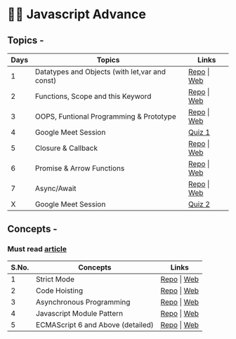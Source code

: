 # 🐱‍💻 Javascript Advance

## Topics -

| Days | Topics                                         | Links                                                                                                                                                                                       |
| ---- | ---------------------------------------------- | ------------------------------------------------------------------------------------------------------------------------------------------------------------------------------------------- |
| 1    | Datatypes and Objects (with let,var and const) | [Repo](https://github.com/iampavangandhi/TheNodeCourse/tree/master/01%20Javascript%20Advance/Day1) \| [Web](https://iampavangandhi.github.io/TheNodeCourse/01%20Javascript%20Advance/Day1/) |
| 2    | Functions, Scope and this Keyword              | [Repo](https://github.com/iampavangandhi/TheNodeCourse/tree/master/01%20Javascript%20Advance/Day2) \| [Web](https://iampavangandhi.github.io/TheNodeCourse/01%20Javascript%20Advance/Day2/) |
| 3    | OOPS, Funtional Programming & Prototype        | [Repo](https://github.com/iampavangandhi/TheNodeCourse/tree/master/01%20Javascript%20Advance/Day3) \| [Web](https://iampavangandhi.github.io/TheNodeCourse/01%20Javascript%20Advance/Day3/) |
| 4    | Google Meet Session                            | [Quiz 1](https://docs.google.com/forms/d/e/1FAIpQLSfY8-btVxN8-lKEH4lw5k8z2NpnuwvazRPRXg7XtqoD4CviUg/viewform)                                                                               |
| 5    | Closure & Callback                             | [Repo](https://github.com/iampavangandhi/TheNodeCourse/tree/master/01%20Javascript%20Advance/Day5) \| [Web](https://iampavangandhi.github.io/TheNodeCourse/01%20Javascript%20Advance/Day5/) |
| 6    | Promise & Arrow Functions                      | [Repo](https://github.com/iampavangandhi/TheNodeCourse/tree/master/01%20Javascript%20Advance/Day6) \| [Web](https://iampavangandhi.github.io/TheNodeCourse/01%20Javascript%20Advance/Day6/) |
| 7    | Async/Await                                    | [Repo](https://github.com/iampavangandhi/TheNodeCourse/tree/master/01%20Javascript%20Advance/Day7) \| [Web](https://iampavangandhi.github.io/TheNodeCourse/01%20Javascript%20Advance/Day7/) |
| X    | Google Meet Session                            | [Quiz 2](https://docs.google.com/forms/d/e/1FAIpQLScXv92MiheZn7wXwd38sAeCdFmW480cZ2E4Bs-pc2ZcYxyA6w/viewform)                                                                               |

## Concepts -

### Must read [article](https://medium.com/@madasamy/15-javascript-concepts-that-every-nodejs-programmer-must-to-know-6894f5157cb7)

| S.No. | Concepts                          | Links                                                                                                                                                                                           |
| ----- | --------------------------------- | ----------------------------------------------------------------------------------------------------------------------------------------------------------------------------------------------- |
| 1     | Strict Mode                       | [Repo](https://github.com/iampavangandhi/TheNodeCourse/tree/master/01%20Javascript%20Advance/Topic1) \| [Web](https://iampavangandhi.github.io/TheNodeCourse/01%20Javascript%20Advance/Topic1/) |
| 2     | Code Hoisting                     | [Repo](https://github.com/iampavangandhi/TheNodeCourse/tree/master/01%20Javascript%20Advance/Topic2) \| [Web](https://iampavangandhi.github.io/TheNodeCourse/01%20Javascript%20Advance/Topic2/) |
| 3     | Asynchronous Programming          | [Repo](https://github.com/iampavangandhi/TheNodeCourse/tree/master/01%20Javascript%20Advance/Topic3) \| [Web](https://iampavangandhi.github.io/TheNodeCourse/01%20Javascript%20Advance/Topic3/) |
| 4     | Javascript Module Pattern         | [Repo](https://github.com/iampavangandhi/TheNodeCourse/tree/master/01%20Javascript%20Advance/Topic4) \| [Web](https://iampavangandhi.github.io/TheNodeCourse/01%20Javascript%20Advance/Topic4/) |
| 5     | ECMAScript 6 and Above (detailed) | [Repo](https://github.com/iampavangandhi/TheNodeCourse/tree/master/01%20Javascript%20Advance/Topic5) \| [Web](https://iampavangandhi.github.io/TheNodeCourse/01%20Javascript%20Advance/Topic5/) |
